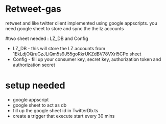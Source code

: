# Retweet-gas

retweet and like twitter client implemented using google appscripts.
you need google sheet to store and sync the the lz accounts

#two sheet needed : LZ_DB and Config

- LZ_DB - this will store the LZ accounts from 1EkLdjOQruGzJLiQm5s9J55goRkrUKZdBV78VXrl5CPo sheet
- Config - fill up your consumer key, secret key, authorization token and authorization secret

# setup needed

- google appscript
- google sheet to act as db
- fill up the google sheet id in TwitterDb.ts
- create a trigger that execute start every 30 mins
